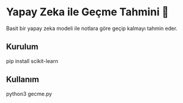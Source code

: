 # Yapay Zeka ile Geçme Tahmini 🤖

Basit bir yapay zeka modeli ile notlara göre geçip kalmayı tahmin eder.

## Kurulum
pip install scikit-learn

## Kullanım
python3 gecme.py

